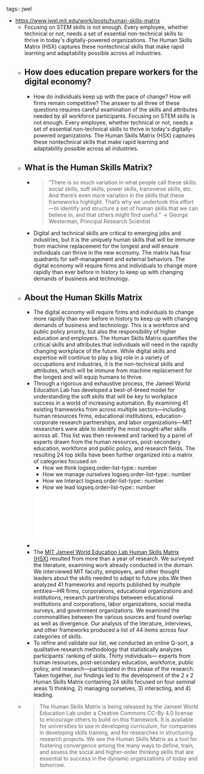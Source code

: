 tags:: jwel

- https://www.jwel.mit.edu/work/posts/human-skills-matrix
	- Focusing on STEM skills is not enough. Every employee, whether technical or not, needs a set of essential non-technical skills to thrive in today's digitally-powered organizations. The Human Skills Matrix (HSX) captures these nontechnical skills that make rapid learning and adaptability possible across all industries.
	- ## How does education prepare workers for the digital economy?
		- How do individuals keep up with the pace of change? How will firms remain competitive? The answer to all three of these questions requires careful examination of the skills and attributes needed by all workforce participants. Focusing on STEM skills is not enough. Every employee, whether technical or not, needs a set of essential non-technical skills to thrive in today's digitally-powered organizations. The Human Skills Matrix (HSX) captures these nontechnical skills that make rapid learning and adaptability possible across all industries.
	- ## What is the Human Skills Matrix?
		- > “There is so much variation in what people call these skills: social skills, soft skills, power skills, transverse skills, etc. And there’s even more variation in the skills that these frameworks highlight. That’s why we undertook this effort—to identify and structure a set of human skills that we can believe in, and that others might find useful.”
		  -> George Westerman, Principal Research Scientist
		- Digital and technical skills are critical to emerging jobs and industries, but it is the uniquely human skills that will be immune from machine replacement for the longest and will ensure individuals can thrive in the new economy. The matrix has four quadrants for self-management and external behaviors. The digital economy will require firms and individuals to change more rapidly than ever before in history to keep up with changing demands of business and technology.
	- ## About the Human Skills Matrix
		- The digital economy will require firms and individuals to change more rapidly than ever before in history to keep up with changing demands of business and technology. This is a workforce and public policy priority, but also the responsibility of higher education and employers. The Human Skills Matrix quantifies the critical skills and attributes that individuals will need in the rapidly changing workplace of the future. While digital skills and expertise will continue to play a big role in a variety of occupations and industries, it is the non-technical skills and attributes, which will be immune from machine replacement for the longest and will equip humans to thrive.
		- Through a rigorous and exhaustive process, the Jameel World Education Lab has developed a best-of-breed model for understanding the soft skills that will be key to workplace success in a world of increasing automation. By examining 41 existing frameworks from across multiple sectors—including human resources firms, educational institutions, education-corporate research partnerships, and labor organizations—MIT researchers were able to identify the most sought-after skills across all. This list was then reviewed and ranked by a panel of experts drawn from the human resources, post-secondary education, workforce and public policy, and research fields. The resulting 24 top skills have been further organized into a matrix of categories focused on
			- How we think
			  logseq.order-list-type:: number
			- How we manage ourselves
			  logseq.order-list-type:: number
			- How we Interact
			  logseq.order-list-type:: number
			- How we lead
			  logseq.order-list-type:: number
		- ![Human Skills Matrix PDF](../assets/human-skills-matrix_1694787052087_0.pdf)
		- The [MIT Jameel World Education Lab Human Skills Matrix (HSX)](https://uploads-ssl.webflow.com/647f6421753cadb6a1537827/64e7815d3d65167950a9cd84_mit-j-wel_human_skills_200129.pdf) resulted from more than a year of research. We surveyed the literature, examining work already conducted in the domain. We interviewed MIT faculty, employers, and other thought leaders about the skills needed to adapt to future jobs.We then analyzed 41 frameworks and reports published by multiple entities—HR firms, corporations, educational organizations and institutions, research partnerships between educational institutions and corporations, labor organizations, social media surveys, and government organizations. We examined the commonalities between the various sources and found overlap as well as divergence. Our analysis of the literature, interviews, and other frameworks produced a list of 44 items across four categories of skills.
		- To refine and validate our list, we conducted an online Q-sort, a qualitative research methodology that statistically analyzes participants’ ranking of skills. Thirty individuals— experts from human resources, post-secondary education, workforce, public policy, and research—participated in this phase of the research. Taken together, our findings led to the development of the 2 x 2 Human Skills Matrix containing 24 skills focused on four seminal areas 1) thinking, 2) managing ourselves, 3) interacting, and 4) leading.
	- > The Human Skills Matrix is being released by the Jameel World Education Lab under a Creative Commons CC-By 4.0 license to encourage others to build on this framework. It is available for universities to use in developing curriculum, for companies in developing skills training, and for researches in structuring research projects. We see the Human Skills Matrix as a tool for fostering convergence among the many ways to define, train, and assess the social and higher-order thinking skills that are essential to success in the dynamic organizations of today and tomorrow.